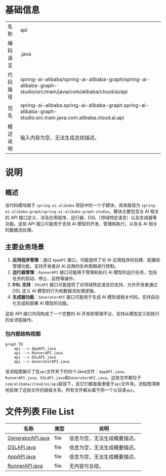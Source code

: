 # 基础信息

|      |      |
|------|------|
| 名称 | api |
| 编码语言 | .java |
| 代码路径 | spring-ai-alibaba/spring-ai-alibaba-graph/spring-ai-alibaba-graph-studio/src/main/java/com/alibaba/cloud/ai/api |
| 包名 | spring-ai-alibaba.spring-ai-alibaba-graph.spring-ai-alibaba-graph-studio.src.main.java.com.alibaba.cloud.ai.api |
| 概述说明 | 输入内容为空，无法生成总结描述。 |

# 说明

## 概述
该代码模块属于 `spring-ai-alibaba` 项目中的一个子模块，具体路径为 `spring-ai-alibaba-graph/spring-ai-alibaba-graph-studio`。模块主要包含与 AI 相关的 API 接口定义，涉及应用程序、运行器、DSL（领域特定语言）以及生成器等功能。这些 API 接口可能用于支持 AI 模型的开发、管理和执行，以及与 AI 相关的数据流处理。

## 主要业务场景
1. **应用程序管理**：通过 `AppAPI` 接口，可能提供了对 AI 应用程序的创建、配置和管理功能，支持开发者对 AI 应用的生命周期进行控制。
2. **运行器管理**：`RunnerAPI` 接口可能用于管理和执行 AI 模型的运行任务，包括任务的启动、停止、监控等操作。
3. **DSL 支持**：`DSLAPI` 接口可能提供了对领域特定语言的支持，允许开发者通过 DSL 定义 AI 模型的行为和数据流处理逻辑。
4. **生成器功能**：`GeneratorAPI` 接口可能用于生成 AI 模型或相关代码，支持自动化生成和部署 AI 模型的功能。

这些 API 接口共同构成了一个完整的 AI 开发和管理平台，支持从模型定义到执行的全流程操作。


### 包内部结构视图

```mermaid
graph TD
    api --> AppAPI.java
    api --> RunnerAPI.java
    api --> DSLAPI.java
    api --> GeneratorAPI.java
```

该流程图展示了在`api`文件夹下的四个Java文件：`AppAPI.java`、`RunnerAPI.java`、`DSLAPI.java`和`GeneratorAPI.java`。这些文件都位于`com/alibaba/cloud/ai/api`路径下，且它们都直接隶属于`api`文件夹。流程图清晰地反映了这些文件的层级关系，所有文件都从属于同一个父目录`api`。

# 文件列表 File List

| 名称   | 类型  | 说明 |
|-------|------|-------------|
| [GeneratorAPI.java](GeneratorAPI.md) | file | 信息为空，无法生成概要描述。 |
| [DSLAPI.java](DSLAPI.md) | file | 信息为空，无法生成概要描述。 |
| [AppAPI.java](AppAPI.md) | file | 信息为空，无法生成概要描述。 |
| [RunnerAPI.java](RunnerAPI.md) | file | 无内容可总结。 |


